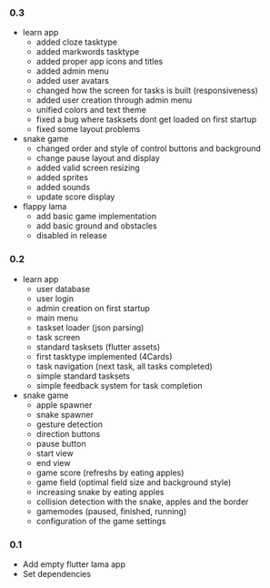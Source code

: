 ### 0.3
- learn app
	- added cloze tasktype
	- added markwords tasktype
	- added proper app icons and titles
	- added admin menu
	- added user avatars
	- changed how the screen for tasks is built (responsiveness)
	- added user creation through admin menu
	- unified colors and text theme
	- fixed a bug where tasksets dont get loaded on first startup
	- fixed some layout problems
- snake game
	- changed order and style of control buttons and background
	- change pause layout and display
	- added valid screen resizing
	- added sprites
	- added sounds
	- update score display
- flappy lama
	- add basic game implementation
	- add basic ground and obstacles
	- disabled in release
	
### 0.2
- learn app
	- user database
	- user login
	- admin creation on first startup
	- main menu
	- taskset loader (json parsing)
	- task screen
	- standard tasksets (flutter assets)
	- first tasktype implemented (4Cards)
	- task navigation (next task, all tasks completed)
	- simple standard tasksets
	- simple feedback system for task completion
- snake game  
	- apple spawner  
	- snake spawner  
	- gesture detection  
	- direction buttons  
	- pause button  
	- start view  
	- end view  
	- game score (refreshs by eating apples)  
	- game field (optimal field size and background style)  
	- increasing snake by eating apples  
	- collision detection with the snake, apples and the border  
	- gamemodes (paused, finished, running)  
	- configuration of the game settings  
  
  
### 0.1
- Add empty flutter lama app
- Set dependencies